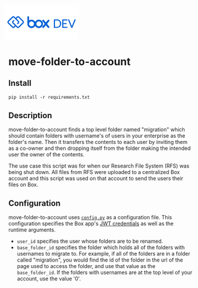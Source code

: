<img src="images/box-dev-logo-clip.png" 
alt= “box-dev-logo” 
style="margin-left:-10px;"
width=40%;>
# move-folder-to-account

## Install
```
pip install -r requirements.txt
```

## Description
move-folder-to-account finds a top level folder named "migration" which should contain folders with username's of users in your enterprise as the folder's name. Then it transfers the contents to each user by inviting them as a co-owner and then dropping itself from the folder making the intended user the owner of the contents.

The use case this script was for when our Research File System (RFS) was being shut down. All files from RFS were uploaded to a centralized Box account and this script was used on that account to send the users their files on Box.

## Configuration
move-folder-to-account uses [`config.py`](config.py) as a configuration file. This configuration specifies the Box app's [JWT credentials](https://github.com/box-community/jwt-app-primer) as well as the runtime arguments.

* `user_id` specifies the user whose folders are to be renamed. 
* `base_folder_id` specifies the folder which holds all of the folders with usernames to migrate to. For example, if all of the folders are in a folder called "migration", you would find the id of the folder in the url of the page used to access the folder, and use that value as the `base_folder_id`. If the folders with usernames are at the top level of your account, use the value '0'.
